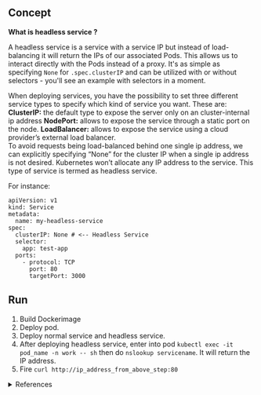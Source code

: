 ## Concept

**What is headless service ?** 

A headless service is a service with a service IP but instead of load-balancing it will return the IPs of our associated Pods. This allows us to interact directly with the Pods instead of a proxy. It's as simple as specifying `None` for `.spec.clusterIP` and can be utilized with or without selectors - you'll see an example with selectors in a moment.


When deploying services, you have the possibility to set three different service types to specify which kind of service you want. These are: </br>
**ClusterIP:** the default type to expose the server only on an cluster-internal ip address
**NodePort:** allows to expose the service through a static port on the node.
**LoadBalancer:** allows to expose the service using a cloud provider’s external load balancer.</br>
To avoid requests being load-balanced behind one single ip address, we can explicitly specifying “None” for the cluster IP when a single ip address is not desired. Kubernetes won’t allocate any IP address to the service. This type of service is termed as headless service.

For instance:
```
apiVersion: v1
kind: Service
metadata:
  name: my-headless-service
spec:
  clusterIP: None # <-- Headless Service
  selector:
    app: test-app
  ports:
    - protocol: TCP
      port: 80
      targetPort: 3000 
```

## Run

1. Build Dockerimage
2. Deploy pod.
3. Deploy normal service and headless service.
4. After deploying headless service, enter into pod `kubectl exec -it pod_name -n work -- sh` then do `nslookup servicename`. It will return the IP address.
5. Fire `curl http://ip_address_from_above_step:80`

<details>
<summary>References</summary>
A. https://medium.com/swlh/discovering-running-pods-by-using-dns-and-headless-services-in-kubernetes-7002a50747f4 </br>
B. https://stackoverflow.com/questions/52707840/what-is-a-headless-service-what-does-it-do-accomplish-and-what-are-some-legiti</br>
C. Kubernetes in Action By Marko Luksa
</details>
